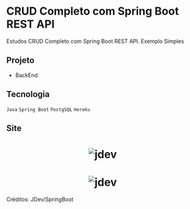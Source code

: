 # CRUD Completo com Spring Boot REST API

Estudos CRUD Completo com Spring Boot REST API.
Exemplo Simples

## Projeto

- BackEnd


## Tecnologia

`Java` `Spring Boot` `PostgSQL` `Heroku`


## Site

<h1 align="center">
    <img alt="jdev" title="#site" src="https://github.com/carlosjunior1983/crud-spring-boot-rest-api/blob/main/img/site.PNG"  /><br>
</h1>


<h1 align="center">
    <img alt="jdev" title="#search" src="https://github.com/carlosjunior1983/crud-spring-boot-rest-api/blob/main/img/site.PNG"  /><br>
</h1>







Créditos: JDev/SpringBoot
